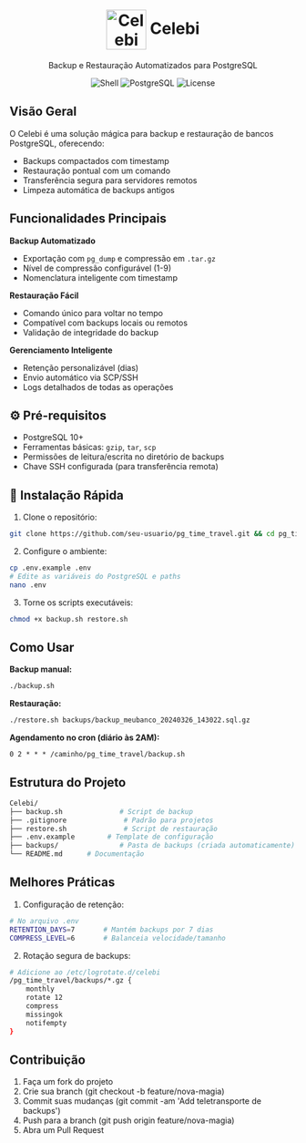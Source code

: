 <div align="center">
  <h1>
    <img src="https://raw.githubusercontent.com/PokeAPI/sprites/master/sprites/pokemon/251.png" width="70" height="70" alt="Celebi" style="vertical-align: middle;">
    Celebi
  </h1>
  <p>Backup e Restauração Automatizados para PostgreSQL</p>
  
  <p>
    <img src="https://img.shields.io/badge/Shell_Script-100%25-brightgreen" alt="Shell">
    <img src="https://img.shields.io/badge/PostgreSQL-4169E1" alt="PostgreSQL">
    <img src="https://img.shields.io/badge/license-MIT-blue" alt="License">
  </p>
</div>

## Visão Geral

O Celebi é uma solução mágica para backup e restauração de bancos PostgreSQL, oferecendo:

- Backups compactados com timestamp
- Restauração pontual com um comando
- Transferência segura para servidores remotos
- Limpeza automática de backups antigos

## Funcionalidades Principais

**Backup Automatizado**  
- Exportação com `pg_dump` e compressão em `.tar.gz`  
- Nível de compressão configurável (1-9)  
- Nomenclatura inteligente com timestamp  

**Restauração Fácil**  
- Comando único para voltar no tempo  
- Compatível com backups locais ou remotos  
- Validação de integridade do backup  

**Gerenciamento Inteligente**  
- Retenção personalizável (dias)  
- Envio automático via SCP/SSH  
- Logs detalhados de todas as operações  

## ⚙️ Pré-requisitos

- PostgreSQL 10+
- Ferramentas básicas: `gzip`, `tar`, `scp`
- Permissões de leitura/escrita no diretório de backups
- Chave SSH configurada (para transferência remota)

## 🚀 Instalação Rápida

1. Clone o repositório:

```bash
git clone https://github.com/seu-usuario/pg_time_travel.git && cd pg_time_travel
```
2. Configure o ambiente:

```bash
cp .env.example .env
# Edite as variáveis do PostgreSQL e paths
nano .env
```

3. Torne os scripts executáveis:

```bash
chmod +x backup.sh restore.sh
```

## Como Usar

**Backup manual:**

```bash
./backup.sh
```

**Restauração:**

```bash
./restore.sh backups/backup_meubanco_20240326_143022.sql.gz
```

**Agendamento no cron (diário às 2AM):**

```
0 2 * * * /caminho/pg_time_travel/backup.sh
```

## Estrutura do Projeto

```bash
Celebi/
├── backup.sh              # Script de backup
├── .gitignore              # Padrão para projetos
├── restore.sh              # Script de restauração
├── .env.example        # Template de configuração
├── backups/               # Pasta de backups (criada automaticamente)
└── README.md      # Documentação
```

## Melhores Práticas

1. Configuração de retenção:

```bash
# No arquivo .env
RETENTION_DAYS=7       # Mantém backups por 7 dias
COMPRESS_LEVEL=6       # Balanceia velocidade/tamanho
```

2. Rotação segura de backups:

```bash
# Adicione ao /etc/logrotate.d/celebi
/pg_time_travel/backups/*.gz {
    monthly
    rotate 12
    compress
    missingok
    notifempty
}
```

## Contribuição

1. Faça um fork do projeto
2. Crie sua branch (git checkout -b feature/nova-magia)
3. Commit suas mudanças (git commit -am 'Add teletransporte de backups')
4. Push para a branch (git push origin feature/nova-magia)
5. Abra um Pull Request
